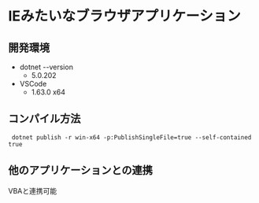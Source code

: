 
# IEみたいなブラウザアプリケーション

## 開発環境

- dotnet --version
  - 5.0.202
- VSCode
  - 1.63.0 x64

## コンパイル方法

```
 dotnet publish -r win-x64 -p:PublishSingleFile=true --self-contained true
```

## 他のアプリケーションとの連携

VBAと連携可能
